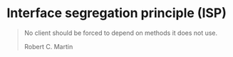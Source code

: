 # Interface segregation principle (ISP)

> No client should be forced to depend on methods it does not use.
>
> Robert C. Martin
